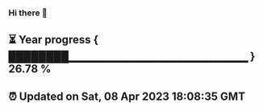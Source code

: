 ### Hi there 👋
⏳ Year progress { ████████▁▁▁▁▁▁▁▁▁▁▁▁▁▁▁▁▁▁▁▁▁▁ } 26.78 %
---
⏰ Updated on Sat, 08 Apr 2023 18:08:35 GMT
---
